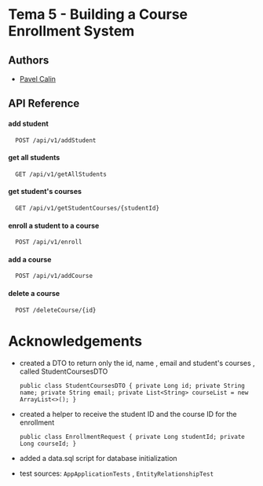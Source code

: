 
# Tema 5  - Building a Course Enrollment System





## Authors

- [Pavel Calin](https://github.com/CalinPavel)


## API Reference

#### add student

```http
  POST /api/v1/addStudent
```

#### get all students

```http
  GET /api/v1/getAllStudents
```

#### get student's courses

```http
  GET /api/v1/getStudentCourses/{studentId}
```

#### enroll a student to a course

```http
  POST /api/v1/enroll
```

#### add a course

```http
  POST /api/v1/addCourse
```

#### delete a course

```http
  POST /deleteCourse/{id}
```






# Acknowledgements


- created a DTO to return only the id, name , email and student's courses , called StudentCoursesDTO

    `public class StudentCoursesDTO {
        private Long id;
        private String name;
        private String email;
        private List<String> courseList = new ArrayList<>();
    }`

- created a helper to receive the student ID and the course ID for the enrollment

    `public class EnrollmentRequest {
        private Long studentId;
        private Long courseId;
    }`

- added a data.sql script for database initialization
- test sources: `AppApplicationTests` , `EntityRelationshipTest`